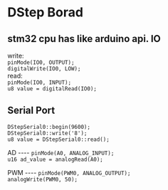 DStep Borad 
====

stm32 cpu has like arduino api.
IO
----
<p>
write:
<br>
<code>pinMode(IO0, OUTPUT);</code><br>
<code>digitalWrite(IO0, LOW);</code><br>
read:<br>
<code>pinMode(IO0, INPUT);</code><br>
<code>u8 value = digitalRead(IO0);</code><br>
</p>

Serial Port
-----------
<p>
<code>DStepSerial0::begin(9600);</code><br>
<code>DStepSerial0::write('8');</code><br>
<code>u8 value = DStepSerial0::read();</code><br>
</p>

<p>
AD
----
<code>pinMode(A0, ANALOG_INPUT);</code><br>
<code>u16 ad_value = analogRead(A0);</code><br>
</p>

<p>
PWM
----
<code>pinMode(PWM0, ANALOG_OUTPUT);</code><br>
<code>analogWrite(PWM0, 50);</code><br>
</p>
<br>
